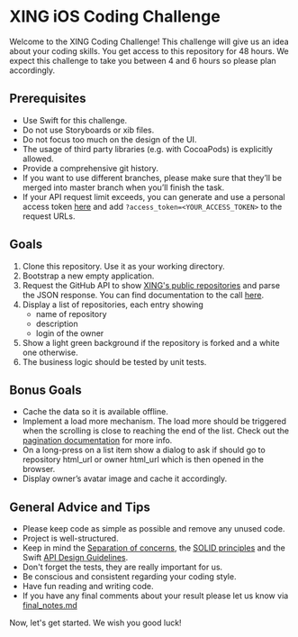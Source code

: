 # XING iOS Coding Challenge

Welcome to the XING Coding Challenge! This challenge will give us an idea about your coding skills. You get access to this repository for 48 hours.  We expect this challenge to take you between 4 and 6 hours so please plan accordingly.


## Prerequisites

* Use Swift for this challenge.
* Do not use Storyboards or xib files.
* Do not focus too much on the design of the UI.
* The usage of third party libraries (e.g. with CocoaPods) is explicitly allowed.
* Provide a comprehensive git history.
* If you want to use different branches, please make sure that they’ll be merged into master branch when you’ll finish the task.
* If your API request limit exceeds, you can generate and use a personal access token [here](https://github.com/settings/applications) and add `?access_token=<YOUR_ACCESS_TOKEN>` to the request URLs.


## Goals

1. Clone this repository. Use it as your working directory.
2. Bootstrap a new empty application.
3. Request the GitHub API to show [XING's public repositories](https://api.github.com/orgs/xing/repos) and parse the JSON response. You can find documentation to the call [here](https://developer.github.com/v3/repos/#list-organization-repositories).
4. Display a list of repositories, each entry showing
	* name of repository
	* description
	* login of the owner
5. Show a light green background if the repository is forked and a white one otherwise.
6. The business logic should be tested by unit tests.



## Bonus Goals

* Cache the data so it is available offline.
* Implement a load more mechanism. The load more should be triggered when the scrolling is close to reaching the end of the list. Check out the [pagination documentation](https://docs.github.com/en/rest/guides/traversing-with-pagination) for more info.
* On a long-press on a list item show a dialog to ask if should go to repository html_url or owner html_url which is then opened in the browser.
* Display owner’s avatar image and cache it accordingly.

## General Advice and Tips
* Please keep code as simple as possible and remove any unused code.
* Project is well-structured.
* Keep in mind the [Separation of concerns](https://en.wikipedia.org/wiki/Separation_of_concerns), the [SOLID principles](https://en.wikipedia.org/wiki/SOLID_(object-oriented_design)) and the Swift [API Design Guidelines](https://swift.org/documentation/api-design-guidelines/).
* Don't forget the tests, they are really important for us.
* Be conscious and consistent regarding your coding style.
* Have fun reading and writing code.
* If you have any final comments about your result please let us know via [final_notes.md](final_notes.md)

Now, let's get started. We wish you good luck!
